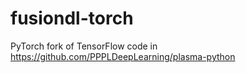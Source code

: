 # fusiondl-torch

PyTorch fork of TensorFlow code in https://github.com/PPPLDeepLearning/plasma-python
